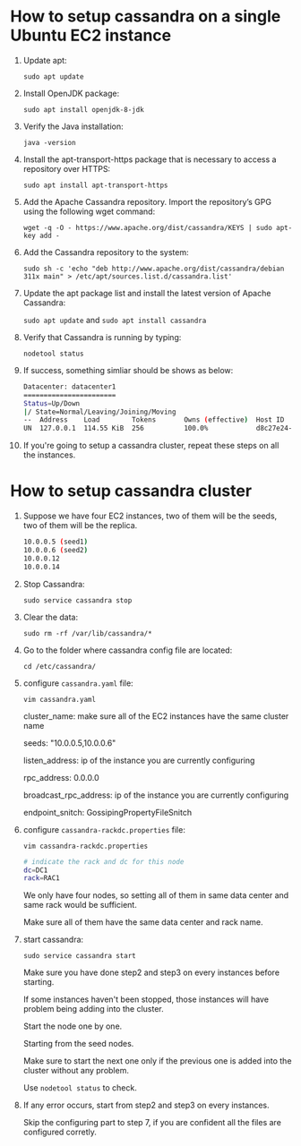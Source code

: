 # **How to setup cassandra on a single Ubuntu EC2 instance** 

  1.  Update apt: 
  
      ```sudo apt update```
      
      
      
  2.  Install OpenJDK package:
  
      ```sudo apt install openjdk-8-jdk```
      
      
      
  3.  Verify the Java installation:
  
      ```java -version```
      
      
      
  4.  Install the apt-transport-https package that is necessary to access a repository over HTTPS:
  
      ```sudo apt install apt-transport-https```
      
      
      
  5.  Add the Apache Cassandra repository. Import the repository’s GPG using the following wget command:
  
      ```wget -q -O - https://www.apache.org/dist/cassandra/KEYS | sudo apt-key add -```
      
      
      
  6.  Add the Cassandra repository to the system:
  
      ```sudo sh -c 'echo "deb http://www.apache.org/dist/cassandra/debian 311x main" > /etc/apt/sources.list.d/cassandra.list' ```
      
      
      
  7.  Update the apt package list and install the latest version of Apache Cassandra:
  
      ```sudo apt update``` and ```sudo apt install cassandra```
      
      
      
  8.  Verify that Cassandra is running by typing:
  
      ```nodetool status```
      
      
      
  9.  If success, something simliar should be shows as below:
  
      ```bash
      Datacenter: datacenter1
      =======================
      Status=Up/Down
      |/ State=Normal/Leaving/Joining/Moving
      --  Address    Load        Tokens       Owns (effective)  Host ID                               Rack
      UN  127.0.0.1  114.55 KiB  256          100.0%            d8c27e24-ea26-4eeb-883c-5986218ba3ca  rack1
      ```
  
  
  
  10.  If you're going to setup a cassandra cluster, repeat these steps on all the instances.
  
  
  
# **How to setup cassandra cluster** 

  1.  Suppose we have four EC2 instances, two of them will be the seeds, two of them will be the replica.
  
      ```bash
      10.0.0.5 (seed1)
      10.0.0.6 (seed2)
      10.0.0.12
      10.0.0.14
      ```
  
  
  
  2.  Stop Cassandra:
  
      ```sudo service cassandra stop```
      
      
      
  3.  Clear the data:
  
      ```sudo rm -rf /var/lib/cassandra/*```
      
      
      
  4.  Go to the folder where cassandra config file are located:
  
      ```cd /etc/cassandra/```
      
      
      
  5.  configure ```cassandra.yaml``` file:
  
      ```vim cassandra.yaml```
      
      cluster_name: make sure all of the EC2 instances have the same cluster name
      
      seeds: "10.0.0.5,10.0.0.6"
      
      listen_address: ip of the instance you are currently configuring
      
      rpc_address: 0.0.0.0
      
      broadcast_rpc_address: ip of the instance you are currently configuring
      
      endpoint_snitch: GossipingPropertyFileSnitch
      
      
      
  6.  configure ```cassandra-rackdc.properties``` file:
  
      ```vim cassandra-rackdc.properties```
  
      ```bash
      # indicate the rack and dc for this node
      dc=DC1
      rack=RAC1
      ```
      
      We only have four nodes, so setting all of them in same data center and same rack would be sufficient.
      
      Make sure all of them have the same data center and rack name.
      
      
      
  7.  start cassandra:
  
      ```sudo service cassandra start```
      
      Make sure you have done step2 and step3 on every instances before starting.
      
      If some instances haven't been stopped, those instances will have problem being adding into the cluster.
      
      Start the node one by one.
      
      Starting from the seed nodes.
      
      Make sure to start the next one only if the previous one is added into the cluster without any problem.
      
      Use ```nodetool status``` to check.
      
      
      
  8.  If any error occurs, start from step2 and step3 on every instances.
      
      Skip the configuring part to step 7, if you are confident all the files are configured corretly.
      
      
